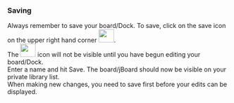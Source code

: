 ### Saving
Always remember to save your board/Dock. To save, click on the save icon on the upper right hand corner <img src="https://i.imgur.com/TJUZUG1.png" width=35 height=30>. <br>
The <img src="https://i.imgur.com/TJUZUG1.png" width=35 height=30> icon will not be visible until you have begun editing your board/Dock. <br>
Enter a name and hit Save. The board/jBoard should now be visible on your private library list. <br>
When making new changes, you need to save first before your edits can be displayed.
